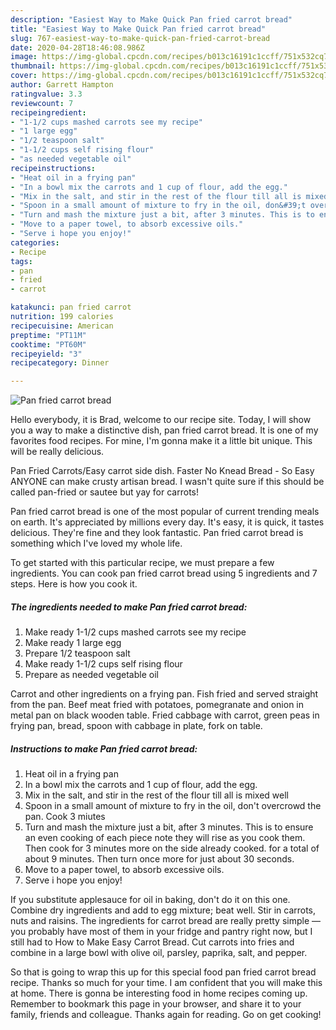 ```yaml
---
description: "Easiest Way to Make Quick Pan fried carrot bread"
title: "Easiest Way to Make Quick Pan fried carrot bread"
slug: 767-easiest-way-to-make-quick-pan-fried-carrot-bread
date: 2020-04-28T18:46:08.986Z
image: https://img-global.cpcdn.com/recipes/b013c16191c1ccff/751x532cq70/pan-fried-carrot-bread-recipe-main-photo.jpg
thumbnail: https://img-global.cpcdn.com/recipes/b013c16191c1ccff/751x532cq70/pan-fried-carrot-bread-recipe-main-photo.jpg
cover: https://img-global.cpcdn.com/recipes/b013c16191c1ccff/751x532cq70/pan-fried-carrot-bread-recipe-main-photo.jpg
author: Garrett Hampton
ratingvalue: 3.3
reviewcount: 7
recipeingredient:
- "1-1/2 cups mashed carrots see my recipe"
- "1 large egg"
- "1/2 teaspoon salt"
- "1-1/2 cups self rising flour"
- "as needed vegetable oil"
recipeinstructions:
- "Heat oil in a frying pan"
- "In a bowl mix the carrots and 1 cup of flour, add the egg."
- "Mix in the salt, and stir in the rest of the flour till all is mixed well"
- "Spoon in a small amount of mixture to fry in the oil, don&#39;t overcrowd the pan. Cook 3 miutes"
- "Turn and mash the mixture just a bit, after 3 minutes. This is to ensure an even cooking of each piece note they will rise as you cook them. Then cook for 3 minutes more on the side already cooked. for a total of about 9 minutes. Then turn once more for just about 30 seconds."
- "Move to a paper towel, to absorb excessive oils."
- "Serve i hope you enjoy!"
categories:
- Recipe
tags:
- pan
- fried
- carrot

katakunci: pan fried carrot 
nutrition: 199 calories
recipecuisine: American
preptime: "PT11M"
cooktime: "PT60M"
recipeyield: "3"
recipecategory: Dinner

---
```



![Pan fried carrot bread](https://img-global.cpcdn.com/recipes/b013c16191c1ccff/751x532cq70/pan-fried-carrot-bread-recipe-main-photo.jpg)

Hello everybody, it is Brad, welcome to our recipe site. Today, I will show you a way to make a distinctive dish, pan fried carrot bread. It is one of my favorites food recipes. For mine, I'm gonna make it a little bit unique. This will be really delicious.

Pan Fried Carrots/Easy carrot side dish. Faster No Knead Bread - So Easy ANYONE can make crusty artisan bread. I wasn&#39;t quite sure if this should be called pan-fried or sautee but yay for carrots!

Pan fried carrot bread is one of the most popular of current trending meals on earth. It's appreciated by millions every day. It's easy, it is quick, it tastes delicious. They're fine and they look fantastic. Pan fried carrot bread is something which I've loved my whole life.


To get started with this particular recipe, we must prepare a few ingredients. You can cook pan fried carrot bread using 5 ingredients and 7 steps. Here is how you cook it.

<!--inarticleads1-->

##### The ingredients needed to make Pan fried carrot bread:

1. Make ready 1-1/2 cups mashed carrots see my recipe
1. Make ready 1 large egg
1. Prepare 1/2 teaspoon salt
1. Make ready 1-1/2 cups self rising flour
1. Prepare as needed vegetable oil


Carrot and other ingredients on a frying pan. Fish fried and served straight from the pan. Beef meat fried with potatoes, pomegranate and onion in metal pan on black wooden table. Fried cabbage with carrot, green peas in frying pan, bread, spoon with cabbage in plate, fork on table. 

<!--inarticleads2-->

##### Instructions to make Pan fried carrot bread:

1. Heat oil in a frying pan
1. In a bowl mix the carrots and 1 cup of flour, add the egg.
1. Mix in the salt, and stir in the rest of the flour till all is mixed well
1. Spoon in a small amount of mixture to fry in the oil, don&#39;t overcrowd the pan. Cook 3 miutes
1. Turn and mash the mixture just a bit, after 3 minutes. This is to ensure an even cooking of each piece note they will rise as you cook them. Then cook for 3 minutes more on the side already cooked. for a total of about 9 minutes. Then turn once more for just about 30 seconds.
1. Move to a paper towel, to absorb excessive oils.
1. Serve i hope you enjoy!


If you substitute applesauce for oil in baking, don&#39;t do it on this one. Combine dry ingredients and add to egg mixture; beat well. Stir in carrots, nuts and raisins. The ingredients for carrot bread are really pretty simple — you probably have most of them in your fridge and pantry right now, but I still had to How to Make Easy Carrot Bread. Cut carrots into fries and combine in a large bowl with olive oil, parsley, paprika, salt, and pepper. 

So that is going to wrap this up for this special food pan fried carrot bread recipe. Thanks so much for your time. I am confident that you will make this at home. There is gonna be interesting food in home recipes coming up. Remember to bookmark this page in your browser, and share it to your family, friends and colleague. Thanks again for reading. Go on get cooking!
